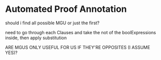 # Automated Proof Annotation

should i find all possible MGU or just the first?

need to go through each Clauses and take the not of the boolExpressions inside, then apply substitution

ARE MGUS ONLY USEFUL FOR US IF THEY'RE OPPOSITES (I ASSUME YES)?
